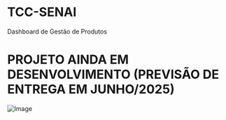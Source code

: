 # TCC-SENAI
Dashboard de Gestão de Produtos
# PROJETO AINDA EM DESENVOLVIMENTO (PREVISÃO DE ENTREGA EM JUNHO/2025)

![Image](https://github.com/user-attachments/assets/9b263c46-78fa-496f-890f-7bbadfe4419a)
